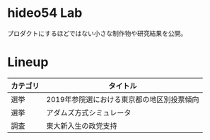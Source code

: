 # hideo54 Lab

プロダクトにするほどではない小さな制作物や研究結果を公開。

# Lineup

| カテゴリ | タイトル |
| --- | --- |
| 選挙 | 2019年参院選における東京都の地区別投票傾向 |
| 選挙 | アダムズ方式シミュレータ |
| 調査 | 東大新入生の政党支持 |
